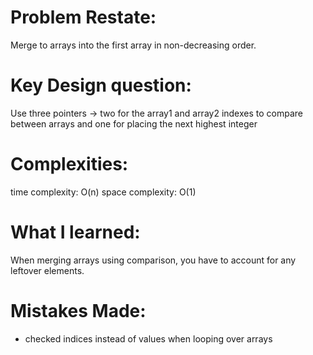# Problem Restate:
Merge to arrays into the first array in non-decreasing order.

# Key Design question:
Use three pointers -> two for the array1 and array2 indexes to compare between arrays and one for placing the next highest integer

# Complexities:
time complexity: O(n)
space complexity: O(1)

# What I learned:
When merging arrays using comparison, you have to account for any leftover elements.

# Mistakes Made:
- checked indices instead of values when looping over arrays
